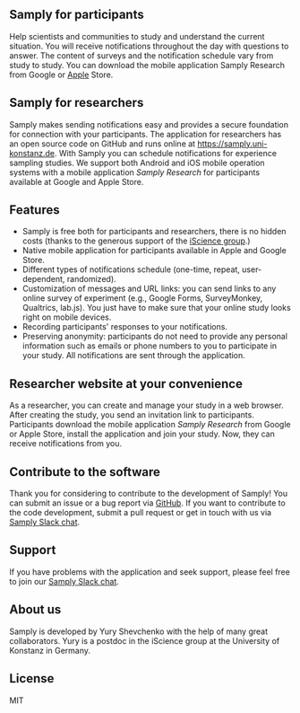 ## Samply for participants

Help scientists and communities to study and understand the current situation. You will receive notifications throughout the day with questions to answer. The content of surveys and the notification schedule vary from study to study.
You can download the mobile application Samply Research from Google or <a href="https://apps.apple.com/app/samply-research/id1511062019" target="_blank">Apple</a> Store.

## Samply for researchers

Samply makes sending notifications easy and provides a secure foundation for connection with your participants. The application for researchers has an open source code on GitHub and runs online at <a href="https://samply.uni-konstanz.de" target="_blank">https://samply.uni-konstanz.de</a>. With Samply you can schedule notifications for experience sampling studies. We support both Android and iOS mobile operation systems with a mobile application *Samply Research* for participants available at Google and Apple Store.

## Features

* Samply is free both for participants and researchers, there is no hidden costs (thanks to the generous support of the  <a href="https://iscience.uni-konstanz.de/" target="_blank">iScience group</a>.)
* Native mobile application for participants available in Apple and Google Store.
* Different types of notifications schedule (one-time, repeat, user-dependent, randomized).
* Customization of messages and URL links: you can send links to any online survey of experiment (e.g., Google Forms, SurveyMonkey, Qualtrics, lab.js). You just have to make sure that your online study looks right on mobile devices.
* Recording participants' responses to your notifications.
* Preserving anonymity: participants do not need to provide any personal information such as emails or phone numbers to you to participate in your study. All notifications are sent through the application.

## Researcher website at your convenience

As a researcher, you can create and manage your study in a web browser. After creating the study, you send an invitation link to participants. Participants download the mobile application *Samply Research* from Google or Apple Store, install the application and join your study. Now, they can receive notifications from you.

## Contribute to the software

Thank you for considering to contribute to the development of Samply! You can submit an issue or a bug report via [GitHub](https://github.com/Yury-Shevchenko/samply/issues/new). If you want to contribute to the code development, submit a pull request or get in touch with us via [Samply Slack chat](https://join.slack.com/t/open-lab-online/shared_invite/enQtNDU3MzgzMzY4NDcxLTBjZTg1NmViYTEwYWI0NmE3MDZmM2QwMzNhZmRmNmZkMDRhMzhlNTZlZWU2OWU0MmU5YTBhMjU4MWFlYjcwYjA).

## Support

If you have problems with the application and seek support, please feel free to join our [Samply Slack chat](https://join.slack.com/t/samply-workspace/shared_invite/zt-e085hyyv-pFczGQFnVCA2w8lkcTmk6w).

## About us

Samply is developed by Yury Shevchenko with the help of many great collaborators. Yury is a postdoc in the iScience group at the University of Konstanz in Germany.

## License

MIT
